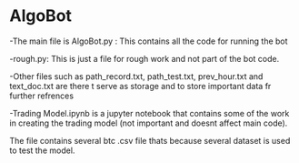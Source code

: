 # AlgoBot

-The main file is AlgoBot.py : This contains all the code for running the bot

-rough.py: This is just a file for rough work and not part of the bot code.

-Other files such as path_record.txt, path_test.txt, prev_hour.txt and text_doc.txt are there t serve as storage and to store important data fr further refrences

-Trading Model.ipynb is a jupyter notebook that contains some of the work in creating the trading model (not important and doesnt affect main code).



The file contains several btc .csv file thats because several dataset is used to test the model. 

 
